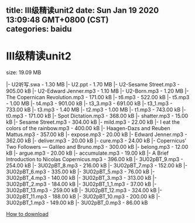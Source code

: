 
title: III级精读unit2
date: Sun Jan 19 2020 13:09:48 GMT+0800 (CST)    
categories: baidu
---

# III级精读unit2
size: 19.09 MB
 
 
|- U2听写.swa - 1.30 MB
|- U2.ppt - 1.70 MB
|- U2-Sesame Street.mp3 - 905.00 kB
|- U2-Edward Jenner.mp3 - 1.10 MB
|- U2-Born.mp3 - 1.20 MB
|- The Copernican Revolution.mp3 - 171.00 kB
|- t6.mp3 - 522.00 kB
|- t5.mp3 - 1.00 MB
|- t4.mp3 - 901.00 kB
|- t3_3.mp3 - 691.00 kB
|- t3_1.mp3 - 733.00 kB
|- t3.mp3 - 1.40 MB
|- t2.mp3 - 1.00 MB
|- t1.mp3 - 743.00 kB
|- t0.mp3 - 171.00 kB
|- Spot Dictation.mp3 - 368.00 kB
|- shatter.mp3 - 15.00 kB
|- Sesame Street.mp3 - 304.00 kB
|- mild.mp3 - 22.00 kB
|- I eat the colors of the rainbow.mp3 - 400.00 kB
|- Haagen-Dazs and Reuben Mattus.mp3 - 357.00 kB
|- expose.mp3 - 20.00 kB
|- Edward Jenner.mp3 - 362.00 kB
|- deliver.mp3 - 20.00 kB
|- cure.mp3 - 24.00 kB
|- Copernicus’ Two Followers — Galileo and Bruno.mp3 - 300.00 kB
|- belong.mp3 - 12.00 kB
|- argue.mp3 - 20.00 kB
|- accumulate.mp3 - 19.00 kB
|- A Brief Introduction to Nicolas Copernicus.mp3 - 396.00 kB
|- 3U02pBT_9.mp3 - 254.00 kB
|- 3U02pBT_8.mp3 - 216.00 kB
|- 3U02pBT_7.mp3 - 152.00 kB
|- 3U02pBT_6.mp3 - 335.00 kB
|- 3U02pBT_5.mp3 - 76.00 kB
|- 3U02pBT_4.mp3 - 140.00 kB
|- 3U02pBT_3.mp3 - 313.00 kB
|- 3U02pBT_2.mp3 - 184.00 kB
|- 3U02pBT_1_1.mp3 - 37.00 kB
|- 3U02pBT_13.mp3 - 259.00 kB
|- 3U02pBT_12.mp3 - 324.00 kB
|- 3U02pBT_11.mp3 - 188.00 kB
|- 3U02pBT_10.mp3 - 200.00 kB
|- 3U02pBT_1.mp3 - 149.00 kB
|- 3U02pBT_0.mp3 - 86.00 kB

[How to download](https://bpcam.bemobtrk.com/go/2ceec3aa-1ca2-46d6-b9ff-aaa5c184517c?jno=809)